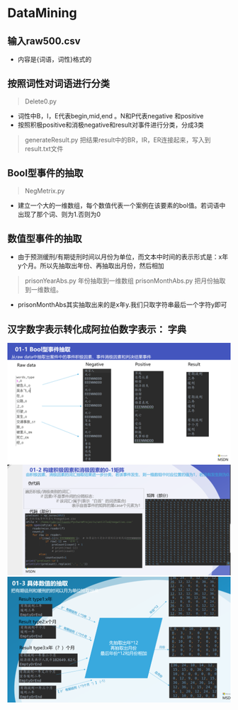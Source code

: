 # DataMining
## 输入raw500.csv
- 内容是{词语，词性}格式的
## 按照词性对词语进行分类
> Delete0.py
- 词性中B，I，E代表begin,mid,end 。N和P代表negative 和positive
- 按照积极positive和消极negative和result对事件进行分类，分成3类
> generateResult.py 把结果result中的BR，IR，ER连接起来，写入到result.txt文件
## Bool型事件的抽取
> NegMetrix.py
- 建立一个大的一维数组，每个数值代表一个案例在该要素的bol值。若词语中出现了那个词、则为1.否则为0
## 数值型事件的抽取
- 由于预测缓刑/有期徒刑时间以月份为单位，而文本中时间的表示形式是：x年y个月。所以先抽取出年份、再抽取出月份，然后相加
> prisonYearAbs.py 年份抽取到一维数组
> prisonMonthAbs.py 把月份抽取到一维数组。
- prisonMonthAbs其实抽取出来的是x年y.我们只取字符串最后一个字符y即可

## 汉字数字表示转化成阿拉伯数字表示： 字典
![Alt Text](https://github.com/Gabriel-Lu/DataMining/blob/master/1 )
![Alt Text](https://github.com/Gabriel-Lu/DataMining/blob/master/2 )
![Alt Text](https://github.com/Gabriel-Lu/DataMining/blob/master/3)
